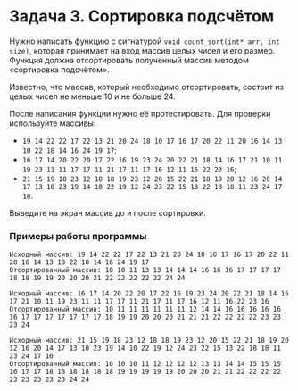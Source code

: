 # Задача 3. Сортировка подсчётом  
Нужно написать функцию с сигнатурой `void count_sort(int* arr, int size)`, которая принимает на вход массив целых чисел и его размер. Функция должна отсортировать полученный массив методом «сортировка подсчётом».  
  
Известно, что массив, который необходимо отсортировать, состоит из целых чисел не меньше 10 и не больше 24.  
  
После написания функции нужно её протестировать. Для проверки используйте массивы:  
- `19 14 22 22 17 22 13 21 20 24 18 10 17 16 17 20 22 11 20 16 14 13 10 22 18 14 16 24 19 17`;  
- `16 17 14 20 22 20 17 22 16 19 23 24 20 22 21 18 14 16 17 21 10 11 19 23 11 11 17 17 11 21 17 11 17 16 12 11 16 22 23 16`;  
- `21 15 19 18 23 12 18 18 19 23 12 20 15 22 21 18 19 20 12 16 20 14 17 13 10 23 19 14 10 22 19 12 24 23 22 15 13 22 18 18 11 23 24 17 10`.  
  
Выведите на экран массив до и после сортировки.  
  
### Примеры работы программы  
  
```
Исходный массив: 19 14 22 22 17 22 13 21 20 24 18 10 17 16 17 20 22 11 20 16 14 13 10 22 18 14 16 24 19 17  
Отсортированный массив: 10 10 11 13 13 14 14 14 16 16 16 17 17 17 17 18 18 19 19 20 20 20 21 22 22 22 22 22 24 24  
```
  
```
Исходный массив: 16 17 14 20 22 20 17 22 16 19 23 24 20 22 21 18 14 16 17 21 10 11 19 23 11 11 17 17 11 21 17 11 17 16 12 11 16 22 23 16  
Отсортированный массив: 10 11 11 11 11 11 11 12 14 14 16 16 16 16 16 16 17 17 17 17 17 17 17 18 19 19 20 20 20 21 21 21 22 22 22 22 23 23 23 24  
```

```
Исходный массив: 21 15 19 18 23 12 18 18 19 23 12 20 15 22 21 18 19 20 12 16 20 14 17 13 10 23 19 14 10 22 19 12 24 23 22 15 13 22 18 18 11 23 24 17 10  
Отсортированный массив: 10 10 10 11 12 12 12 12 13 13 14 14 15 15 15 16 17 17 18 18 18 18 18 18 19 19 19 19 19 20 20 20 21 21 22 22 22 22 23 23 23 23 23 24 24  
```